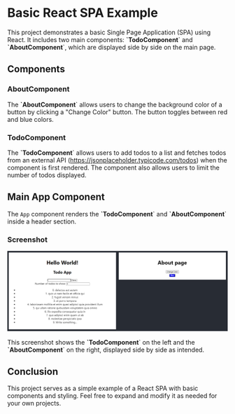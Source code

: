 # Basic React SPA Example

This project demonstrates a basic Single Page Application (SPA) using React. It includes two main components: **\`TodoComponent**\` and **\`AboutComponent**\`, which are displayed side by side on the main page.

## Components

### AboutComponent

The **\`AboutComponent**\` allows users to change the background color of a button by clicking a "Change Color" button. The button toggles between red and blue colors.

### TodoComponent

The **\`TodoComponent**\` allows users to add todos to a list and fetches todos from an external API (https://jsonplaceholder.typicode.com/todos) when the component is first rendered. The component also allows users to limit the number of todos displayed.

## Main App Component

The `App` component renders the **\`TodoComponent**\` and **\`AboutComponent**\` inside a header section.

### Screenshot

![Screenshot](screenshot.png)

This screenshot shows the **\`TodoComponent**\` on the left and the **\`AboutComponent**\` on the right, displayed side by side as intended.


## Conclusion
This project serves as a simple example of a React SPA with basic components and styling. Feel free to expand and modify it as needed for your own projects.